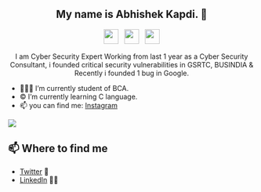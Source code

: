 

<h2 align="center">My name is Abhishek Kapdi. 👋</h2>

<p align='center'>
<a href="https://www.instagram.com/abhishekkapdiofficial"><img height="30" src="https://github.com/mepsd/mepsd/blob/master/icons/instagram.png?raw=true"></a>&nbsp;&nbsp;
<a href="https://twitter.com/imabhishekkapdi"><img height="30" src="https://github.com/mepsd/mepsd/blob/master/icons/twitter.png?raw=true"></a>&nbsp;&nbsp;
<a href="https://www.linkedin.com/in/abhishekkapdi/"><img height="30" src="https://github.com/mepsd/mepsd/blob/master/icons/linkedin.png?raw=true"></a>
</p>

<p align="center">I am Cyber Security Expert Working from last 1 year as a Cyber Security Consultant, i founded critical security vulnerabilities in GSRTC, BUSINDIA & Recently i founded 1 bug in Google.

- 👨🏻‍💻 I’m currently student of BCA.
- © I’m currently learning C language.
- 📫 you can find me: [Instagram](https://www.instagram.com/abhishekkapdiofficial) 


<img src="https://github-readme-stats.vercel.app/api?username=abhishekkapdi505&&show_icons=true&title_color=ffffff&icon_color=bb2acf&text_color=daf7dc&bg_color=191919">

## 📫 Where to find me
- [Twitter](https://twitter.com/imabhishekkapdi) 🐤
- [LinkedIn](https://www.linkedin.com/in/abhishekkapdi/) 👨💼
